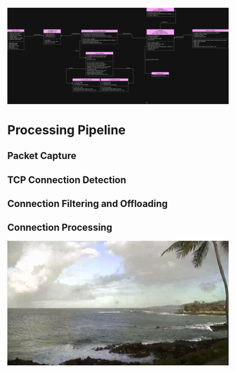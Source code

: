 <p align="center">
  <img src="main/processing_pipeline.jpg" width="1200">
</p>

# Processing Pipeline
## Packet Capture
## TCP Connection Detection
## Connection Filtering and Offloading
## Connection Processing

<p align="center">
  <img src="main/output.gif" width="600">
</p>
